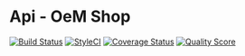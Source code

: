 # Api - OeM Shop

[![Build Status][ico-travis]][link-travis]
[![StyleCI][ico-styleci]][link-styleci]
[![Coverage Status][ico-scrutinizer]][link-scrutinizer]
[![Quality Score][ico-code-quality]][link-code-quality]

[ico-travis]: https://img.shields.io/travis/oemshop/commerce-api/master.svg?style=flat-square
[ico-scrutinizer]:https://img.shields.io/scrutinizer/coverage/g/oemshop/commerce-api.svg?style=flat-square
[ico-code-quality]:https://img.shields.io/scrutinizer/g/oemshop/commerce-api.svg?style=flat-square
[ico-styleci]: https://styleci.io/repos/97865462/shield

[link-travis]: https://travis-ci.org/oemshop/commerce-api
[link-scrutinizer]: https://scrutinizer-ci.com/g/oemshop/commerce-api/?branch=master
[link-code-quality]: https://scrutinizer-ci.com/g/oemshop/commerce-api/?branch=master
[link-styleci]: https://styleci.io/repos/97865462
